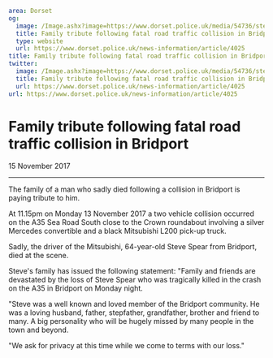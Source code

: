 ```yaml
area: Dorset
og:
  image: /Image.ashx?image=https://www.dorset.police.uk/media/54736/steve-spear-15-november-2017.jpg&amp;amp;width=150
  title: Family tribute following fatal road traffic collision in Bridport
  type: website
  url: https://www.dorset.police.uk/news-information/article/4025
title: Family tribute following fatal road traffic collision in Bridport |
twitter:
  image: /Image.ashx?image=https://www.dorset.police.uk/media/54736/steve-spear-15-november-2017.jpg&amp;amp;width=150
  title: Family tribute following fatal road traffic collision in Bridport
  url: https://www.dorset.police.uk/news-information/article/4025
url: https://www.dorset.police.uk/news-information/article/4025
```

# Family tribute following fatal road traffic collision in Bridport

15 November 2017

* * *

The family of a man who sadly died following a collision in Bridport is paying tribute to him.

At 11.15pm on Monday 13 November 2017 a two vehicle collision occurred on the A35 Sea Road South close to the Crown roundabout involving a silver Mercedes convertible and a black Mitsubishi L200 pick-up truck.

Sadly, the driver of the Mitsubishi, 64-year-old Steve Spear from Bridport, died at the scene.

Steve's family has issued the following statement: "Family and friends are devastated by the loss of Steve Spear who was tragically killed in the crash on the A35 in Bridport on Monday night.

"Steve was a well known and loved member of the Bridport community. He was a loving husband, father, stepfather, grandfather, brother and friend to many. A big personality who will be hugely missed by many people in the town and beyond.

"We ask for privacy at this time while we come to terms with our loss."
